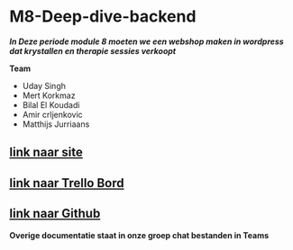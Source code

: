 # M8-Deep-dive-backend

***In Deze periode module 8 moeten we een webshop maken in wordpress  dat krystallen en therapie sessies verkoopt***

**Team**
* Uday Singh
* Mert Korkmaz
* Bilal El Koudadi
* Amir crljenkovic
* Matthijs Jurriaans

## [link naar site](https://33372.hosts1.ma-cloud.nl/)
## [link naar Trello Bord](https://trello.com/b/FgsJpOUg/m8-deep-dive-backend)
## [link naar Github](https://github.com/Uday-Singh1/M8-Deep-dive-backend) 

**Overige documentatie staat in onze groep chat bestanden in Teams**
